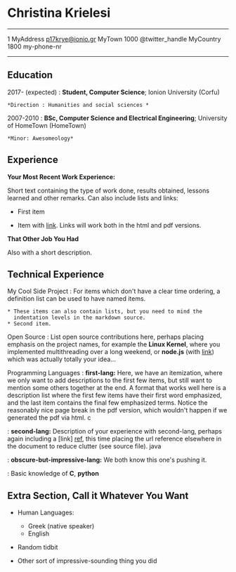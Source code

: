 Christina Krielesi
============

-------------------     ----------------------------
1 MyAddress                        p17krye@ionio.gr
MyTown 1000                          @twitter_handle
MyCountry                           1800 my-phone-nr
-------------------     ----------------------------

Education
---------

2017- (expected)
:   **Student, Computer Science**; Ionion University (Corfu)

    *Direction : Ηumanities and social sciences *

2007-2010
:   **BSc, Computer Science and Electrical Engineering**; University of
    HomeTown (HomeTown)

    *Minor: Awesomeology*

Experience
----------

**Your Most Recent Work Experience:**

Short text containing the type of work done, results obtained,
lessons learned and other remarks. Can also include lists and
links:

* First item

* Item with [link](http://www.example.com). Links will work both in
  the html and pdf versions.

**That Other Job You Had**

Also with a short description.

Technical Experience
--------------------

My Cool Side Project
:   For items which don't have a clear time ordering, a definition
    list can be used to have named items.

    * These items can also contain lists, but you need to mind the
      indentation levels in the markdown source.
    * Second item.

Open Source
:   List open source contributions here, perhaps placing emphasis on
    the project names, for example the **Linux Kernel**, where you
    implemented multithreading over a long weekend, or **node.js**
    (with [link](http://nodejs.org)) which was actually totally
    your idea...

Programming Languages
:   **first-lang:** Here, we have an itemization, where we only want
    to add descriptions to the first few items, but still want to
    mention some others together at the end. A format that works well
    here is a description list where the first few items have their
    first word emphasized, and the last item contains the final few
    emphasized terms. Notice the reasonably nice page break in the pdf
    version, which wouldn't happen if we generated the pdf via html.
	c

:   **second-lang:** Description of your experience with second-lang,
    perhaps again including a [link] [ref], this time placing the url
    reference elsewhere in the document to reduce clutter (see source
    file).
	java 

:   **obscure-but-impressive-lang:** We both know this one's pushing
    it.

:   Basic knowledge of **C**, **python**

[ref]: https://github.com/githubuser/superlongprojectname

Extra Section, Call it Whatever You Want
----------------------------------------

* Human Languages:

     * Greek (native speaker)
     * English
     

* Random tidbit

* Other sort of impressive-sounding thing you did
